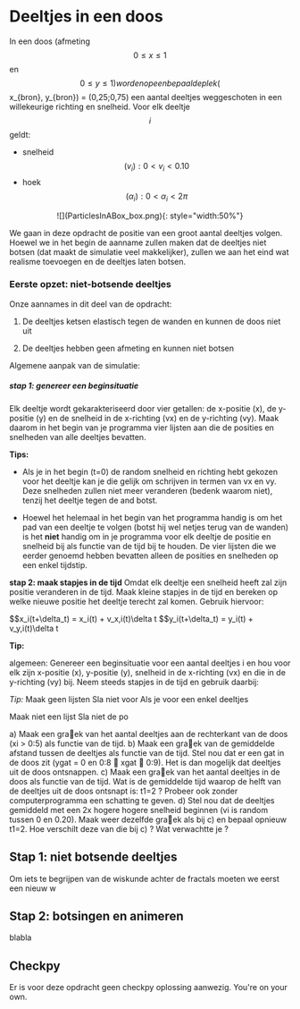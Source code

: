 # Deeltjes in een doos

In een doos (afmeting $$0 \leq x \leq 1$$ en $$0 \leq y \leq 1) worden op een bepaalde plek ($$x_{bron}, y_{bron}) = (0,25;0,75) een aantal deeltjes weggeschoten in een willekeurige richting en snelheid. Voor elk deeltje $$i$$ geldt:

   - snelheid $$(v_{i}): 0 < v_{i} < 0.10$$
   - hoek $$(\alpha_{i}): 0 < \alpha_{i} < 2\pi$$
   
<p align="center">
![](ParticlesInABox_box.png){: style="width:50%"}
</p>

We gaan in deze opdracht de positie van een groot aantal deeltjes volgen. Hoewel we in het begin de aanname zullen maken dat de deeltjes niet botsen (dat maakt de simulatie veel  makkelijker), zullen we aan het eind wat realisme toevoegen en de deeltjes laten botsen.

### Eerste opzet: niet-botsende deeltjes

Onze aannames in dit deel van de opdracht:

   1.  De deeltjes ketsen elastisch tegen de wanden en kunnen de doos niet uit

   2.  De deeltjes hebben geen afmeting en kunnen niet botsen

Algemene aanpak van de simulatie:

##### stap 1: genereer een beginsituatie
  
  Elk deeltje wordt gekarakteriseerd door vier getallen: de x-positie (x), de y-positie (y) en de snelheid in de x-richting (vx) en de y-richting (vy). Maak daarom in het begin van je programma vier lijsten aan die de posities en snelheden van alle deeltjes bevatten.
  
**Tips:**

   - Als je in het begin (t=0) de random snelheid en richting hebt gekozen voor het deeltje kan je die gelijk om schrijven in termen van vx en vy. Deze snelheden zullen niet meer veranderen (bedenk waarom niet), tenzij het deeltje tegen de and botst.

   - Hoewel het helemaal in het begin van het programma handig is om het pad van een deeltje te volgen (botst hij wel netjes terug van de wanden) is het **niet** handig om in je programma voor elk deeltje de positie en snelheid bij als functie van de tijd bij te houden. De vier lijsten die we eerder genoemd hebben bevatten alleen de posities en snelheden op een enkel tijdstip. 

**stap 2: maak stapjes in de tijd**
  Omdat elk deeltje een snelheid heeft zal zijn positie veranderen in de tijd. Maak kleine stapjes in de tijd en bereken op welke nieuwe positie het deeltje terecht zal komen. Gebruik hiervoor: 

<p>  
  $$x_i(t+\delta_t) = x_i(t) + v_x,i(t)\delta t  
  $$y_i(t+\delta_t) = y_i(t) + v_y,i(t)\delta t  
</p>  


**Tip:**

algemeen: Genereer een beginsituatie voor een aantal deeltjes i en hou voor elk zijn
x-positie (x), y-positie (y), snelheid in de x-richting (vx) en die in de y-richting (vy)
bij.  Neem steeds stapjes
in de tijd en gebruik daarbij: 

*Tip:*
Maak geen lijsten Sla niet voor Als je voor een enkel deeltjes

Maak niet een lijst 
Sla niet de po


a) Maak een graek van het aantal deeltjes aan de rechterkant van de doos
(xi > 0:5) als functie van de tijd.
b) Maak een graek van de gemiddelde afstand tussen de deeltjes als functie
van de tijd.
Stel nou dat er een gat in de doos zit (ygat = 0 en 0:8  xgat  0:9). Het is dan
mogelijk dat deeltjes uit de doos ontsnappen.
c) Maak een graek van het aantal deeltjes in de doos als functie van de tijd. Wat is
de gemiddelde tijd waarop de helft van de deeltjes uit de doos ontsnapt is: t1=2 ?
Probeer ook zonder computerprogramma een schatting te geven.
d) Stel nou dat de deeltjes gemiddeld met een 2x hogere hogere snelheid beginnen
(vi is random tussen 0 en 0.20). Maak weer dezelfde graek als bij c) en bepaal
opnieuw t1=2. Hoe verschilt deze van die bij c) ? Wat verwachtte je ?


## Stap 1: niet botsende deeltjes

Om iets te begrijpen van de wiskunde achter de fractals moeten we eerst een nieuw w


## Stap 2: botsingen en animeren

blabla

## Checkpy

Er is voor deze opdracht geen checkpy oplossing aanwezig. You're on your own.
